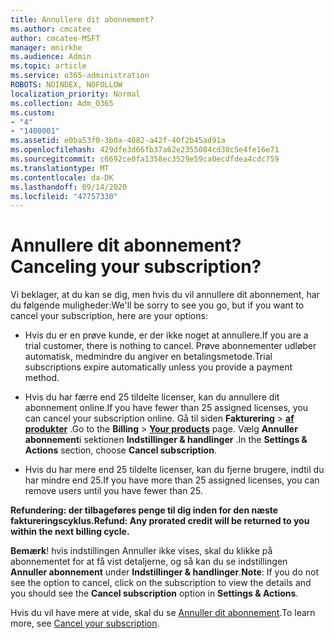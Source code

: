 ```yaml
---
title: Annullere dit abonnement?
ms.author: cmcatee
author: cmcatee-MSFT
manager: mnirkhe
ms.audience: Admin
ms.topic: article
ms.service: o365-administration
ROBOTS: NOINDEX, NOFOLLOW
localization_priority: Normal
ms.collection: Adm_O365
ms.custom:
- "4"
- "1400001"
ms.assetid: e0ba53f0-3b0a-4082-a42f-40f2b45ad91a
ms.openlocfilehash: 429dfe3d66fb37a62e2355084cd30c5e4fe16e71
ms.sourcegitcommit: c6692ce0fa1358ec3529e59ca0ecdfdea4cdc759
ms.translationtype: MT
ms.contentlocale: da-DK
ms.lasthandoff: 09/14/2020
ms.locfileid: "47757330"
---
```

# <a name="canceling-your-subscription"></a><span data-ttu-id="63fde-102">Annullere dit abonnement?</span><span class="sxs-lookup"><span data-stu-id="63fde-102">Canceling your subscription?</span></span>

<span data-ttu-id="63fde-103">Vi beklager, at du kan se dig, men hvis du vil annullere dit abonnement, har du følgende muligheder:</span><span class="sxs-lookup"><span data-stu-id="63fde-103">We'll be sorry to see you go, but if you want to cancel your subscription, here are your options:</span></span>
  
- <span data-ttu-id="63fde-104">Hvis du er en prøve kunde, er der ikke noget at annullere.</span><span class="sxs-lookup"><span data-stu-id="63fde-104">If you are a trial customer, there is nothing to cancel.</span></span> <span data-ttu-id="63fde-105">Prøve abonnementer udløber automatisk, medmindre du angiver en betalingsmetode.</span><span class="sxs-lookup"><span data-stu-id="63fde-105">Trial subscriptions expire automatically unless you provide a payment method.</span></span>

- <span data-ttu-id="63fde-106">Hvis du har færre end 25 tildelte licenser, kan du annullere dit abonnement online.</span><span class="sxs-lookup"><span data-stu-id="63fde-106">If you have fewer than 25 assigned licenses, you can cancel your subscription online.</span></span> <span data-ttu-id="63fde-107">Gå til siden **Fakturering** \> **[af produkter](https://go.microsoft.com/fwlink/p/?linkid=842054)** .</span><span class="sxs-lookup"><span data-stu-id="63fde-107">Go to the **Billing** \> **[Your products](https://go.microsoft.com/fwlink/p/?linkid=842054)** page.</span></span> <span data-ttu-id="63fde-108">Vælg **Annuller abonnement**i sektionen **Indstillinger & handlinger** .</span><span class="sxs-lookup"><span data-stu-id="63fde-108">In the **Settings & Actions** section, choose **Cancel subscription**.</span></span>

- <span data-ttu-id="63fde-109">Hvis du har mere end 25 tildelte licenser, kan du fjerne brugere, indtil du har mindre end 25.</span><span class="sxs-lookup"><span data-stu-id="63fde-109">If you have more than 25 assigned licenses, you can remove users until you have fewer than 25.</span></span>
  
<span data-ttu-id="63fde-110">**Refundering: der tilbageføres penge til dig inden for den næste faktureringscyklus.**</span><span class="sxs-lookup"><span data-stu-id="63fde-110">**Refund: Any prorated credit will be returned to you within the next billing cycle.**</span></span> 

<span data-ttu-id="63fde-111">**Bemærk**! hvis indstillingen Annuller ikke vises, skal du klikke på abonnementet for at få vist detaljerne, og så kan du se indstillingen **Annuller abonnement** under **Indstillinger & handlinger**.</span><span class="sxs-lookup"><span data-stu-id="63fde-111">**Note**: If you do not see the option to cancel, click on the subscription to view the details and you should see the **Cancel subscription** option in **Settings & Actions**.</span></span> 

<span data-ttu-id="63fde-112">Hvis du vil have mere at vide, skal du se [Annuller dit abonnement](https://docs.microsoft.com/microsoft-365/commerce/subscriptions/cancel-your-subscription).</span><span class="sxs-lookup"><span data-stu-id="63fde-112">To learn more, see [Cancel your subscription](https://docs.microsoft.com/microsoft-365/commerce/subscriptions/cancel-your-subscription).</span></span>
